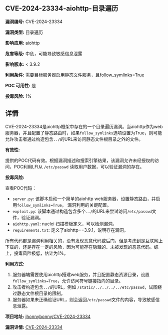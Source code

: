 ## CVE-2024-23334-aiohttp-目录遍历

**漏洞编号:** CVE-2024-23334

**漏洞类型:** 目录遍历

**影响应用:** aiohttp

**危害等级:** 中危，可能导致敏感信息泄露

**影响版本:** < 3.9.2

**利用条件:** 需要目标服务器启用静态文件服务，且follow_symlinks=True

**POC 可用性:** 是

**投毒风险:** 1%

## 详情

CVE-2024-23334是aiohttp框架中存在的一个目录遍历漏洞。当aiohttp作为web服务器，并且配置了静态路由时，如果`follow_symlinks`选项设置为True，则可能允许攻击者通过构造包含`../`的URL来访问静态文件根目录之外的文件。

**有效性:**

提供的POC代码有效。根据漏洞描述和搜索引擎结果，该漏洞允许未经授权的访问，POC利用LFI从 `/etc/passwd` 读取用户数据，可以验证漏洞的存在。

**投毒风险:**

查看POC代码：

*   `server.py`: 该脚本启动一个简单的aiohttp web服务器，设置静态路由，并启用`follow_symlinks=True`， 漏洞利用的关键配置。
*   `exploit.py`: 该脚本通过构造包含多个`../`的URL来尝试访问`/etc/passwd`文件，验证漏洞。
*   `aiohttp.yaml`: nuclei 扫描模板定义，可以检测漏洞。
*   `requirements.txt`:  定义了aiohttp==3.9.1，说明存在漏洞。

所有代码都是漏洞利用相关的，没有发现恶意代码或后门，但是考虑到是互联网上下载的，还是存在一定的风险，因为可能存在隐藏的、未被发现的恶意代码。综上，投毒风险极低，估计为1%。

**利用方式:**

1.  服务器端需要使用aiohttp搭建web服务，并且配置静态资源目录，设置`follow_symlinks=True`，允许访问符号链接指向的目录。
2.  攻击者构造包含`../`的URL，例如 `/static/../../../../etc/passwd`，试图绕过静态文件根目录的限制。
3.  服务器如果未正确验证URL，则会返回`/etc/passwd`文件的内容，导致敏感信息泄露。

**项目地址:** [jhonnybonny/CVE-2024-23334](https://github.com/jhonnybonny/CVE-2024-23334)

**漏洞详情:** [CVE-2024-23334](https://nvd.nist.gov/vuln/detail/CVE-2024-23334)